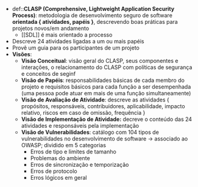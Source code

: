 * def::**CLASP (Comprehensive, Lightweight Application Security Process)**: metodologia de desenvolvimento seguro de software **orientada { atividades, papéis }**, descrevendo boas práticas para projetos novos/em andamento
	* [[SDL]] é mais orientado a processo
* Descreve 24 atividades ligadas a um ou mais papéis
* Provê um guia para os participantes de um projeto
* **Visões**:
	* **Visão Conceitual**: visão geral do CLASP, seus componentes e interações, o relacionamento do CLASP com políticas de segurança e conceitos de seginf
	* **Visão de Papéis**: responsabilidades básicas de cada membro do projeto e requisitos básicos para cada função a ser desempenhada (uma pessoa pode atuar em mais de uma função simultaneamente)
	* **Visão de Avaliação de Atividade**: descreve as atividades { propósitos, responsáveis, contribuidores, aplicabilidade, impacto relativo, riscos em caso de omissão, frequência }
	* **Visão de Implementação de Atividade:** decreve o conteúdo das 24 atividades e responsáveis pela implementação
	* **Visão de Vulnerabilidades**: catálogo com 104 tipos de vulnerabilidades no desenvolvimento de software -> associado ao OWASP; dividido em 5 categorias
		* Erros de tipo e limites de tamanho
		* Problemas do ambiente
		* Erros de sincronização e temporização
		* Erros de protocolo
		* Erros lógicos em geral